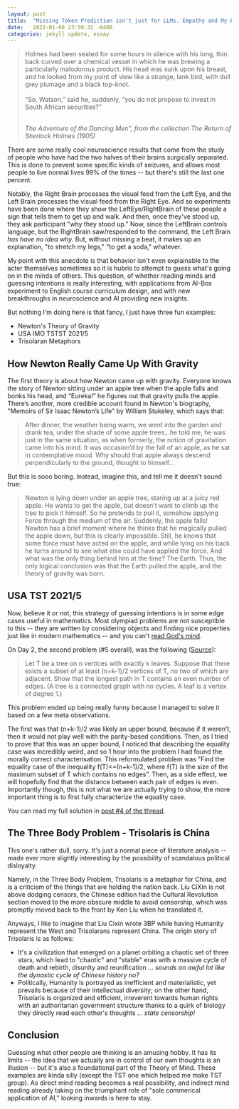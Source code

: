 ```yaml
---
layout: post
title:  "Missing Token Prediction isn't just for LLMs. Empathy and My Pet Theory for how Newton Actually Came Up With Gravity"
date:   2022-01-08 23:50:32 -0400
categories: jekyll update, essay
---
```


<blockquote class="wp-block-quote is-style-default"><p>Holmes had been seated for some hours in silence with his long, thin back curved over a chemical vessel in which he was brewing a particularly malodorous product. His head was sunk upon his breast, and he looked from my point of view like a strange, lank bird, with dull grey plumage and a black top-knot.<br><br>“So, Watson,” said he, suddenly, “you do not propose to invest in South African securities?”<br><br>
</p><cite>The Adventure of the Dancing Men", from the collection&nbsp;<em>The Return of Sherlock Holmes</em>&nbsp;(1905)</cite></blockquote>

There are some really cool neuroscience results that come from the study of people who have had the two halves of their brains surgically separated. This is done to prevent some specific kinds of seizures, and allows most people to live normal lives 99% of the times -- but there's still the last one percent.

Notably, the Right Brain processes the visual feed from the Left Eye, and the Left Brain processes the visual feed from the Right Eye. And so experiments have been done where they show the LeftEye/RightBrain of these people a sign that tells them to get up and walk. And then, once they've stood up, they ask participant "why they stood up." Now, since the LeftBrain controls language, but the RightBrain saw/responded to the command, the Left Brain *has have no idea why.* But, without missing a beat, it makes up an explanation, "to stretch my legs," "to get a soda," whatever.

My point with this anecdote is that behavior isn't even explainable to the acter themselves sometimes so it is hubris to attempt to guess what's going on in the minds of others. This question, of whether reading minds and guessing intentions is really interesting, with applications from AI-Box experiment to English course curriculum design, and with new breakthroughs in neuroscience and AI providing new insights.

But nothing I'm doing here is that fancy, I just have three fun examples:
- Newton's Theory of Gravity
- USA IMO TSTST 2021/5
- Trisolaran Metaphors

## How Newton Really Came Up With Gravity 
 The first theory is about how Newton came up with gravity. Everyone knows the story of Newton sitting under an apple tree when the apple falls and bonks his head, and “Eureka!” he figures out that gravity pulls the apple. There’s another, more credible account found in Newton's biography, "Memoirs of Sir Isaac Newton’s Life" by William Stukeley, which says that:
 > After dinner, the weather being warm, we went into the garden and drank tea, under the shade of some apple trees…he told me, he was just in the same situation, as when formerly, the notion of gravitation came into his mind. It was occasion’d by the fall of an apple, as he sat in contemplative mood. Why should that apple always descend perpendicularly to the ground, thought to himself...

But this is sooo boring. Instead, imagine this, and tell me it doesn't sound true:
> Newton is lying down under an apple tree, staring up at a juicy red apple. He wants to get the apple, but doesn’t want to climb up the tree to pick it himself. So he pretends to pull it, somehow applying Force through the medium of the air. Suddenly, the apple falls! Newton has a brief moment where he thinks that he magically pulled the apple down, but this is clearly impossible. Still, he knows that some force must have acted on the apple, and while lying on his back he turns around to see what else could have applied the force. And what was the only thing behind him at the time? The Earth. Thus, the only logical conclusion was that the Earth pulled the apple, and the theory of gravity was born. 

## USA TST 2021/5

Now, believe it or not, this strategy of guessing intentions is in some edge cases useful in mathematics. Most olympiad problems are not susceptible to this -- they are written by considering objects and finding nice properties just like in modern mathematics -- and you can't [read God's mind](https://slatestarcodex.com/2015/06/02/and-i-show-you-how-deep-the-rabbit-hole-goes/).

On Day 2, the second problem (#5 overall), was the following ([Source](https://artofproblemsolving.com/community/c2582544_2021_usa_tstst)):
> Let T be a tree on n vertices with exactly k leaves. Suppose that there exists a subset of at least (n+k-1)/2 vertices of T, no two of which are adjacent. Show that the longest path in T contains an even number of edges. (A tree is a connected graph with no cycles. A leaf is a vertex of degree 1.)

This problem ended up being really funny because I managed to solve it based on a few meta observations. 

The first was that (n+k-1)/2 was likely an upper bound, because if it weren’t, then it would not play well with the parity-based conditions. Then, as I tried to prove that this was an upper bound, I noticed that describing the equality case was incredibly weird, and so 1 hour into the problem I had found the morally correct characterisation. This reformulated problem was "Find the equality case of the inequality f(T)<=(n+k-1)/2, where f(T) is the size of the maximum subset of T which contains no edges”. Then, as a side effect, we will hopefully find that the distance between each pair of edges is even. Importantly though, this is not what we are actually trying to show, the more important thing is to first fully characterize the equality case.</p>

You can read my full solution in [post #4 of the thread](https://artofproblemsolving.com/community/c6h2737024p23864222).



## The Three Body Problem - Trisolaris is China
This one's rather dull, sorry. It's just a normal piece of literature analysis -- made ever more slightly interesting by the possibility of scandalous political disloyalty. 

Namely, in the Three Body Problem, Trisolaris is a metaphor for China, and is a criticism of the things that are holding the nation back. Liu CiXin is not above dodging censors, the Chinese edition had the Cultural Revolution section moved to the more obscure middle to avoid censorship, which was promptly moved back to the front by Ken Liu when he translated it.

Anyways, I like to imagine that Liu Cixin wrote 3BP while having Humanity represent the West and Trisolarans represent China. The origin story of Trisolaris is as follows:
- It's a civilization that emerged on a planet orbiting a chaotic set of three stars, which lead to "chaotic" and "stable" eras with a massive cycle of death and rebirth, disunity and reunification ... *sounds an awful lot like the dynastic cycle of Chinese history no?*
- Politically, Humanity is portrayed as inefficient and materialistic, yet prevails because of their intellectual diversity; on the other hand, Trisolaris is organized and efficient, irreverent towards human rights with an authoritarian government structure thanks to a quirk of biology they directly read each other's thoughts ... *state censorship!*


## Conclusion
Guessing what other people are thinking is an amusing hobby. It has its limits -- the idea that we actually are in control of our own thoughts is an illusion -- but it's also a foundational part of the Theory of Mind. These examples are kinda silly (except the TST one which helped me make TST group). As direct mind reading becomes a real possibility, and indirect mind reading already taking on the triumphant role of "sole commerical application of AI," looking inwards is here to stay.